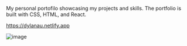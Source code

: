 My personal portofilo showcasing my projects and skills. The portfolio is built with CSS, HTML, and React.

https://dylanau.netlify.app

![image](https://user-images.githubusercontent.com/60017078/140382086-57669b73-3328-41d4-8bd6-d3a8e2ffd244.png)
